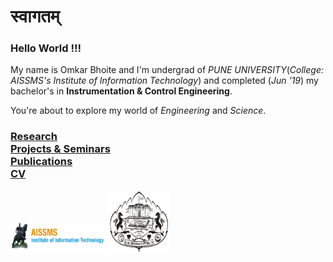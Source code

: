 # स्वागतम् 

### Hello World !!!
My name is Omkar Bhoite and I'm undergrad of _PUNE UNIVERSITY_(_College: AISSMS's Institute of Information Technology_) and completed (_Jun '19_) my bachelor's in **Instrumentation & Control Engineering**. 

You're about to explore my world of _Engineering_ and _Science_.

### [Research](r.md) <br/> [Projects & Seminars](pro.md) <br/> [Publications](p.md)  <br/>  [CV](https://github.com/omkarbhoite25/Omkar/raw/master/Omkar_CV.pdf) 



<img src="College.png" width="150" height="50">      <img src="Univ_New_Logo.jpg" width="100" height="100">
